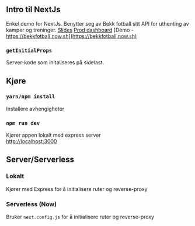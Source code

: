 ## Intro til NextJs
Enkel demo for NextJs. Benytter seg av Bekk fotball sitt API for uthenting av kamper og treninger.<bbr>
[Slides](https://slides.com/charliemidtlyng/nextjs)
[Prod dashboard](https://zeit.co/dashboard/project/nextjs-intro)
[Demo - https://bekkfotball.now.sh](https://bekkfotball.now.sh)

### `getInitialProps`
Server-kode som initaliseres på sidelast.

## Kjøre

### `yarn/npm install`
Installere avhengigheter

### `npm run dev`

Kjører appen lokalt med express server<br>
[http://localhost:3000](http://localhost:3000)

## Server/Serverless

### Lokalt
Kjører med Express for å initialisere ruter og reverse-proxy

### Serverless (Now)
Bruker `next.config.js` for å initialisere ruter og reverse-proxy